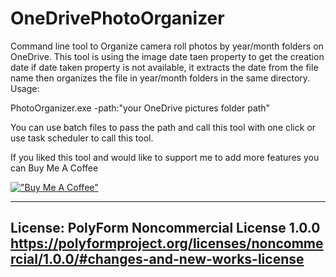 # OneDrivePhotoOrganizer
Command line tool to Organize camera roll photos by year/month folders on OneDrive.
This tool is using the image date taen property to get the creation date
if date taken property is not available, it extracts the date from the file name
then organizes the file in year/month folders in the same directory.
Usage:

PhotoOrganizer.exe -path:"your OneDrive pictures folder path"

You can use batch files to pass the path and call this tool with one click or use task scheduler to call this tool.


If you liked this tool and would like to support me to add more features you can Buy Me A Coffee

[!["Buy Me A Coffee"](https://www.buymeacoffee.com/assets/img/custom_images/orange_img.png)](https://www.buymeacoffee.com/tammam)





-------------------------------
License: PolyForm Noncommercial License 1.0.0
https://polyformproject.org/licenses/noncommercial/1.0.0/#changes-and-new-works-license
-------------------------------
